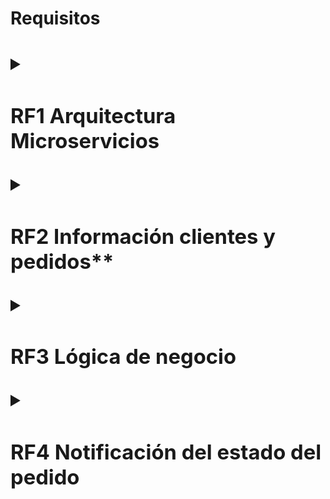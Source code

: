 <h1>Requisitos<h1>
<details>
<summary><h3>RF1 Arquitectura Microservicios</h3></summary>

- Se desea migrar una arquitectura monolítica a una basada en microservicios donde existen dos tipos de clientes (PC y Móvil) que acceden a la lógica de negocio del sistema mediante protocolo HTTP/REST a través de un elemento del tipo API Gateway. Además, deberá existir una capa de acceso a datos donde se almacenen los datos de la compañía correspondientes a los pedidos y clientes.
</details>

<details>
<summary><h3>RF2 Información clientes y pedidos**</h3></summary>

- El sistema debe tener una base de datos para almacenar los datos de los clientes y otra para los datos de los pedidos.
</details>

<details>
<summary><h3>RF3 Lógica de negocio</h3></summary>

- La lógica de negocio de la empresa cuenta con los siguientes módulos: clientes, pedidos, repartos y rutas, y estadísticas.

<details>
<summary><h4>RF3.1 Módulo Clientes</h4></summary>

- A través de este módulo el sistema debe permitir el acceso a la siguiente información de los usuarios: identificador, nombre, apellidos, email y teléfono móvil.
</details>

<details>
<summary><h4>RF3.2 Módulo Pedidos</h4></summary>

- El sistema debe tener un módulo que permita a los clientes realizar compras. Además, el sistema debe permitir realizar el mismo pedido un máximo de 3 veces.
<details>
<summary>RF3.2.1 Pago Online</summary>

- Este módulo debe contar con una funcionalidad que permita el pago online a los clientes.
</details>
</details>

<details>
<summary><h4>RF3.3 Módulo Reparto y rutas</h4></summary>

- Este componente complejo cuenta con una gran funcionalidad que es necesario desacoplar y gestiona el reparto de las flotas de transporte a los clientes y las rutas de los camiones. La gestión cuenta con 2 algoritmos de optimización que se seleccionan en función de la demora del camión.

<details>
<summary>RF3.3.1 Incidencias</summary>

- Se deben reportar las incidencias durante el reparto. Las incidencias pueden ser de tres tipos: camión averiado, demora, no entrega de pedido.
</details>
</details>

<details>
<summary><h3>RF3.4 Módulo Estadísticas</h3></summary>

- El sistema cuenta con un módulo de estadísticas que proporciona información valiosa sobre el estado de los pedidos y la situación en tiempo real de los camiones. Las estadísticas proporcionan también información de clientes.
</details>

</details>

<details>
<summary><h3>RF4 Notificación del estado del pedido</h3></summary>

- El módulo reparto y rutas debe poder notificar a los clientes el estado de su pedido vía mensajes al teléfono móvil y otros posibles canales de comunicación.
</details>
